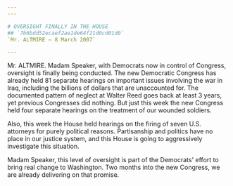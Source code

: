 ```yaml
---
---

# OVERSIGHT FINALLY IN THE HOUSE
## `7b6bdd52ecaef2ae1de64f21d0cd01d0`
`Mr. ALTMIRE — 8 March 2007`

---
```



Mr. ALTMIRE. Madam Speaker, with Democrats now in control of 
Congress, oversight is finally being conducted. The new Democratic 
Congress has already held 81 separate hearings on important issues 
involving the war in Iraq, including the billions of dollars that are 
unaccounted for. The documented pattern of neglect at Walter Reed goes 
back at least 3 years, yet previous Congresses did nothing. But just 
this week the new Congress held four separate hearings on the treatment 
of our wounded soldiers.

Also, this week the House held hearings on the firing of seven U.S. 
attorneys for purely political reasons. Partisanship and politics have 
no place in our justice system, and this House is going to aggressively 
investigate this situation.

Madam Speaker, this level of oversight is part of the Democrats' 
effort to bring real change to Washington. Two months into the new 
Congress, we are already delivering on that promise.
